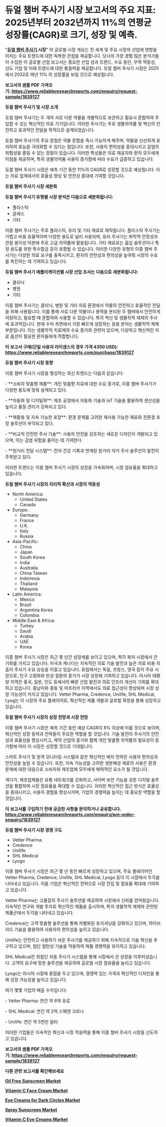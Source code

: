 <p><h1>듀얼 챔버 주사기 시장 보고서의 주요 지표: 2025년부터 2032년까지 11%의 연평균 성장률(CAGR)로 크기, 성장 및 예측.</h1></p><p>"<strong><a href="https://www.reliableresearchreports.com/dual-chamber-syringes-r1839127?utm_campaign=105&utm_medium=7&utm_source=Github&utm_content=ia&utm_term=09022025&utm_id=dual-chamber-syringes">듀얼 챔버 주사기&nbsp;</a></strong><strong>시장</strong>" 의 글로벌 시장 개요는 전 세계 및 주요 시장의 산업에 영향을 미치는 주요 트렌드에 대한 독특한 관점을 제공합니다. 당사의 가장 경험 많은 분석가들이 수집한 이 글로벌 산업 보고서는 중요한 산업 성과 트렌드, 수요 동인, 무역 역동성, 선도 기업 및 미래 트렌드에 대한 통찰력을 제공합니다. 듀얼 챔버 주사기 시장은 2025에서 2032로 매년 11% 의 성장률을 보일 것으로 예상됩니다.&nbsp;</p>
<p><strong>보고서의 샘플 PDF 가져오기:&nbsp;<a href="https://www.reliableresearchreports.com/enquiry/request-sample/1839127?utm_campaign=105&utm_medium=7&utm_source=Github&utm_content=ia&utm_term=09022025&utm_id=dual-chamber-syringes">https://www.reliableresearchreports.com/enquiry/request-sample/1839127</a></strong></p>
<p><strong>듀얼 챔버 주사기 및 시장 소개</strong></p>
<p><p>듀얼 챔버 주사기는 두 개의 서로 다른 약물을 개별적으로 보관하고 필요시 혼합하여 주입할 수 있는 혁신적인 의료 기기입니다. 이러한 주사기는 주로 생물의약품 및 백신의 안전하고 효과적인 전달을 목적으로 설계되었습니다.</p><p>듀얼 챔버 주사기의 주요 장점은 약물 혼합을 즉시 가능하게 해주며, 약물을 신선하게 유지하여 효능을 극대화할 수 있다는 점입니다. 또한, 사용자 편의성을 증대시키고 감염의 위험성을 줄일 수 있는 장점이 있습니다. 이러한 특성들은 의료 제공자와 환자 모두에게 이점을 제공하며, 특히 생물의약품 사용이 증가함에 따라 수요가 급증하고 있습니다.</p><p>듀얼 챔버 주사기 시장은 예측 기간 동안 11%의 CAGR로 성장할 것으로 예상됩니다. 이는 의료 업계에서의 효율성 향상 및 안전성 증대에 기여할 것입니다.</p></p>
<p><strong>듀얼 챔버 주사기 시장 세분화</strong></p>
<p><strong>듀얼 챔버 주사기 유형별 시장 분석은 다음으로 세분화됩니다:</strong></p>
<p><ul><li>플라스틱</li><li>글래스</li><li>기타</li></ul></p>
<p><p>이중 챔버 주사기는 주로 플라스틱, 유리 및 기타 재료로 제작됩니다. 플라스틱 주사기는 가볍고 비용 효율적이며 다양한 용도로 널리 사용되며, 유리 주사기는 화학적 안정성과 관찰 용이성 덕분에 주로 고급 의약품에 활용됩니다. 기타 재료로는 흡입 솔루션이나 특정 용도를 위한 특수합금 등이 포함될 수 있습니다. 이러한 다양한 유형의 이중 챔버 주사기는 다양한 의료 요구를 충족시키고, 환자의 안전성과 편의성을 높여줘 시장의 수요를 촉진하는 데 기여하고 있습니다.</p></p>
<p><strong>듀얼 챔버 주사기 애플리케이션별 시장 산업 조사는 다음으로 세분화됩니다:</strong></p>
<p><ul><li>클리닉</li><li>병원</li><li>기타</li></ul></p>
<p><p>이중 챔버 주사기는 클리닉, 병원 및 기타 의료 환경에서 약물의 안전하고 효율적인 전달을 위해 사용됩니다. 이를 통해 서로 다른 약물이나 용액을 분리된 두 챔버에서 안전하게 저장하고, 필요할 때 혼합하여 사용할 수 있습니다. 특히 백신 및 생물학적 제제의 주사에 효과적입니다. 현재 수익 측면에서 가장 빠르게 성장하는 응용 분야는 생물학적 제제 부문입니다. 이는 생물학적 치료제의 수요 증가와 관련이 있으며, 다양하고 혁신적인 치료 옵션이 필요한 환자들에게 적합합니다.</p></p>
<p><strong>이 보고서 구매(단일 사용자 라이센스의 경우 가격 4350 USD): <a href="https://www.reliableresearchreports.com/purchase/1839127?utm_campaign=105&utm_medium=7&utm_source=Github&utm_content=ia&utm_term=09022025&utm_id=dual-chamber-syringes">https://www.reliableresearchreports.com/purchase/1839127</a></strong></p>
<p><strong>듀얼 챔버 주사기 시장 동향</strong></p>
<p><p>이중 챔버 주사기 시장을 형성하는 최신 트렌드는 다음과 같습니다:</p><p>- **소비자 맞춤형 제품**: 개인 맞춤형 치료에 대한 수요 증가로, 이중 챔버 주사기가 다양한 용도에 맞춰 설계되고 있다.</p><p>- **자동화 및 디지털화**: 제조 공정에서 자동화 기술과 IoT 기술을 활용하여 생산성을 높이고 품질 관리가 강화되고 있다.</p><p>- **재활용 및 지속 가능한 포장**: 환경 문제를 고려한 재사용 가능한 재료와 친환경 포장 솔루션이 부각되고 있다.</p><p>- **비교적 안전한 주사 기술**: 사용자 안전을 강조하는 새로운 디자인이 개발되고 있으며, 이는 감염 위험을 줄이는 데 기여한다.</p><p>- **원거리 전달 시스템**: 전자 건강 기록과 연계된 원거리 자가 주사 솔루션의 발전이 주목받고 있다.</p><p>이러한 트렌드는 이중 챔버 주사기 시장의 성장을 가속화하며, 시장 점유율을 확대하고 있습니다.</p></p>
<p><strong>듀얼 챔버 주사기 시장의 지리적 확산과 시장의 역동성</strong></p>
<p><ul>
    <li>
        North America:
        <ul>
            <li>United States</li>
            <li>Canada</li>
        </ul>
    </li>
    <li>
        Europe:
        <ul>
            <li>Germany</li>
            <li>France</li>
            <li>U.K.</li>
            <li>Italy</li>
            <li>Russia</li>
        </ul>
    </li>
    <li>
        Asia-Pacific:
        <ul>
            <li>China</li>
            <li>Japan</li>
            <li>South Korea</li>
            <li>India</li>
            <li>Australia</li>
            <li>China Taiwan</li>
            <li>Indonesia</li>
            <li>Thailand</li>
            <li>Malaysia</li>
        </ul>
    </li>
    <li>
        Latin America:
        <ul>
            <li>Mexico</li>
            <li>Brazil</li>
            <li>Argentina Korea</li>
            <li>Colombia</li>
        </ul>
    </li>
    <li>
        Middle East & Africa:
        <ul>
            <li>Turkey</li>
            <li>Saudi</li>
            <li>Arabia</li>
            <li>UAE</li>
            <li>Korea</li>
        </ul>
    </li>
    </ul></p>
<p><p>이중 챔버 주사기 시장은 최근 몇 년간 성장세를 보이고 있으며, 특히 북미 시장에서 큰 기회를 가지고 있습니다. 미국과 캐나다는 지속적인 의료 기술 발전과 높은 의료 비용 지출이 주사기 수요 상승을 이끌고 있습니다. 유럽에서는 독일, 프랑스, 영국 등이 주요 시장으로, 인구 고령화와 만성 질환의 증가가 시장 성장에 기여하고 있습니다. 아시아 태평양 지역은 중국, 일본, 인도 등에서의 빠른 산업 발전과 의료 인프라 개선이 기회를 확대하고 있습니다. 중남미와 중동 및 아프리카 지역에서도 의료 접근성이 향상되며 시장 성장 가능성이 커지고 있습니다. Vetter Pharma, Credence, Unilife, SHL Medical, Lyog는 이 시장의 주요 플레이어로, 혁신적인 제품 개발과 글로벌 확장을 통해 성장하고 있습니다.</p></p>
<p><strong>듀얼 챔버 주사기 시장의 성장 전망과 시장 전망</strong></p>
<p><p>이중 챔버 주사기 시장은 예측 기간 동안 예상 CAGR이 8% 이상에 이를 것으로 보이며, 혁신적인 성장 동력과 전략들이 주요한 역할을 할 것입니다. 기술 발전이 주사기의 안전성과 효율성을 향상시키고, 제약 산업의 증가와 함께 개인 맞춤형 의약품의 필요성이 증가함에 따라 이 시장은 성장할 것으로 기대됩니다. </p><p>스마트 주사기 및 원격 모니터링 시스템과 같은 혁신적인 배치 전략은 사용자 편의성과 안전성을 높일 수 있습니다. 또한, 지속 가능성을 고려한 생분해성 재료의 사용은 환경 문제에 대한 대응으로 소비자와 제조업체 모두에게 매력적인 요소가 될 것입니다. </p><p>게다가, 제조업체들은 유통 네트워크를 강화하고, 사이버 보안 기능을 갖춘 디지털 솔루션을 통합하여 시장 점유율을 확대할 수 있습니다. 이러한 혁신적인 접근 방식은 효율성을 증대시키고, 사용자 경험을 향상시키며, 기업의 경쟁력을 높이는 데 중요한 역할을 할 것입니다.</p></p>
<p><strong>이 보고서를 구입하기 전에 궁금한 사항을 문의하거나 공유합니다. <a href="https://www.reliableresearchreports.com/enquiry/pre-order-enquiry/1839127?utm_campaign=105&utm_medium=7&utm_source=Github&utm_content=ia&utm_term=09022025&utm_id=dual-chamber-syringes">https://www.reliableresearchreports.com/enquiry/pre-order-enquiry/1839127</a></strong></p>
<p><strong>듀얼 챔버 주사기 시장 경쟁 구도</strong></p>
<p><ul><li>Vetter Pharma</li><li>Credence</li><li>Unilife</li><li>SHL Medical</li><li>Lyogo</li></ul></p>
<p><p>이중 챔버 주사기 시장은 최근 몇 년 동안 빠르게 성장하고 있으며, 주요 플레이어인 Vetter Pharma, Credence, Unilife, SHL Medical, Lyogo 등이 이 시장에서 두각을 나타내고 있습니다. 이들 기업은 혁신적인 전략으로 시장 진입 및 점유율 확대에 기여하고 있습니다.</p><p>Vetter Pharma는 고품질의 주사기 솔루션을 제공하여 시장에서 신뢰를 얻어왔습니다. 지속적인 연구와 개발 투자로 혁신적인 제품을 출시하며, 특히 생물학적 제제와 관련된 제품군에서 두각을 나타내고 있습니다. </p><p>Credence는 고객 맞춤형 솔루션을 통해 차별화된 포지셔닝을 강화하고 있으며, 하이브리드 기술을 활용하여 사용자의 편의성을 높이고 있습니다. </p><p>Unilife는 안전하고 사용하기 쉬운 주사기를 제공하기 위해 지속적으로 기술 혁신을 추구하고 있으며, 첨단 점탄성 기술을 적용하여 제품 경쟁력을 유지하고 있습니다.</p><p>SHL Medical은 최첨단 자동 주사기 시스템을 통해 시장에서 큰 성장을 이루어냈습니다. 고객의 요구에 맞춘 솔루션을 제공하여 글로벌 시장 점유율을 늘리고 있습니다.</p><p>Lyogo는 아시아 시장에 중점을 두고 있으며, 경쟁력 있는 가격과 혁신적인 디자인을 통해 성장 가능성을 높이고 있습니다.</p><p>여기 몇몇 기업의 매출 수치입니다:</p><p>- Vetter Pharma: 연간 약 6억 유로</p><p>- SHL Medical: 연간 약 2억 스웨덴 크로나</p><p>- Unilife: 연간 약 5천만 달러</p><p>이러한 기업들은 지속적인 혁신과 시장 적응력을 통해 이중 챔버 주사기 시장을 선도하고 있습니다.</p></p>
<p><strong>보고서의 샘플 PDF 가져오기:&nbsp;<a href="https://www.reliableresearchreports.com/enquiry/request-sample/1839127?utm_campaign=105&utm_medium=7&utm_source=Github&utm_content=ia&utm_term=09022025&utm_id=dual-chamber-syringes">https://www.reliableresearchreports.com/enquiry/request-sample/1839127</a></strong></p>
<p><strong></strong></p>
<p><strong></strong></p>
<p><strong></strong></p>
<p><strong></strong></p>
<p><strong>다른 관련 보고서를 확인해보세요</strong></p>
<p><strong><p><a href="https://github.com/scaseiargas/Market-Research-Report-List-1/blob/main/oil-free-sunscreen-market.md?utm_campaign=105&utm_medium=7&utm_source=Github&utm_content=ia&utm_term=09022025&utm_id=dual-chamber-syringes">Oil Free Sunscreen Market</a></p><p><a href="https://github.com/namaqbagels64/Market-Research-Report-List-1/blob/main/vitamin-c-face-cream-market.md?utm_campaign=105&utm_medium=7&utm_source=Github&utm_content=ia&utm_term=09022025&utm_id=dual-chamber-syringes">Vitamin C Face Cream Market</a></p><p><a href="https://github.com/ramraomeyie/Market-Research-Report-List-1/blob/main/eye-creams-for-dark-circles-market.md?utm_campaign=105&utm_medium=7&utm_source=Github&utm_content=ia&utm_term=09022025&utm_id=dual-chamber-syringes">Eye Creams for Dark Circles Market</a></p><p><a href="https://github.com/ngozudapshi/Market-Research-Report-List-1/blob/main/spray-sunscreen-market.md?utm_campaign=105&utm_medium=7&utm_source=Github&utm_content=ia&utm_term=09022025&utm_id=dual-chamber-syringes">Spray Sunscreen Market</a></p><p><a href="https://github.com/vitrilaoire/Market-Research-Report-List-1/blob/main/vitamin-c-eye-creams-market.md?utm_campaign=105&utm_medium=7&utm_source=Github&utm_content=ia&utm_term=09022025&utm_id=dual-chamber-syringes">Vitamin C Eye Creams Market</a></p></strong></p>
<p></p>